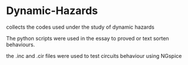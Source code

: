 # Dynamic-Hazards
collects the codes used under the study of dynamic hazards


The python scripts were used in the essay to proved or text sorten behaviours.

the .inc and .cir files were used to test circuits behaviour using NGspice
